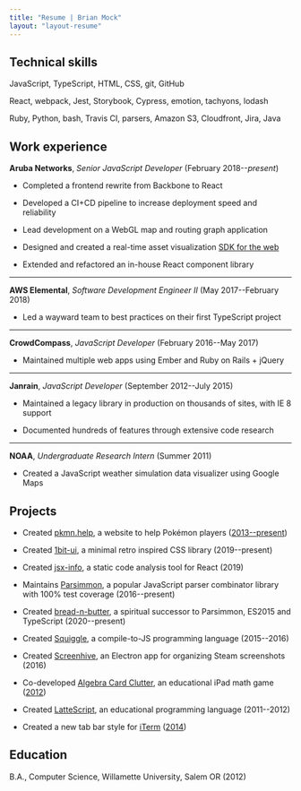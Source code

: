 ```yaml
---
title: "Resume | Brian Mock"
layout: "layout-resume"
---
```


## Technical skills

JavaScript, TypeScript, HTML, CSS, git, GitHub

React, webpack, Jest, Storybook, Cypress, emotion, tachyons, lodash

Ruby, Python, bash, Travis CI, parsers, Amazon S3, Cloudfront, Jira, Java

## Work experience

**Aruba Networks**, _Senior JavaScript Developer_ (February 2018--_present_)

- Completed a frontend rewrite from Backbone to React

- Developed a CI+CD pipeline to increase deployment speed and reliability

- Lead development on a WebGL map and routing graph application

- Designed and created a real-time asset visualization [SDK for the web](https://github.com/arubanetworks/meridian-web-sdk/)

- Extended and refactored an in-house React component library

---

**AWS Elemental**, _Software Development Engineer II_ (May 2017--February 2018)

- Led a wayward team to best practices on their first TypeScript project

---

**CrowdCompass**, _JavaScript Developer_ (February 2016--May 2017)

- Maintained multiple web apps using Ember and Ruby on Rails + jQuery

---

**Janrain**, _JavaScript Developer_ (September 2012--July 2015)

- Maintained a legacy library in production on thousands of sites, with IE 8 support

- Documented hundreds of features through extensive code research

---

**NOAA**, _Undergraduate Research Intern_ (Summer 2011)

- Created a JavaScript weather simulation data visualizer using Google Maps

## Projects

- Created [pkmn.help](https://www.pkmn.help), a website to help Pokémon players ([2013--present](https://github.com/wavebeem/pkmn-type-calc))

- Created [1bit-ui](https://www.1bit-ui.com/), a minimal retro inspired CSS library (2019--present)

- Created [jsx-info](https://github.com/wavebeem/jsx-info), a static code analysis tool for React (2019)

- Maintains [Parsimmon](https://github.com/jneen/parsimmon/), a popular JavaScript parser combinator library with 100% test coverage (2016--present)

- Created [bread-n-butter](https://bnb-wavebeem.netlify.app/), a spiritual successor to Parsimmon, ES2015 and TypeScript (2020--present)

- Created [Squiggle](https://www.squiggle-lang.org/), a compile-to-JS programming language (2015--2016)

- Created [Screenhive](https://github.com/wavebeem/screenhive), an Electron app for organizing Steam screenshots (2016)

- Co-developed [Algebra Card Clutter](https://www.usatoday.com/story/tech/2013/01/21/algebra-apps-help-kids/1852187/), an educational iPad math game ([2012](https://ipadapptivities.blogspot.com/2012/08/algebra-card-clutter.html))

- Created [LatteScript](https://lattescript.netlify.app), an educational programming language (2011--2012)

- Created a new tab bar style for [iTerm](https://iterm2.com/) ([2014](https://github.com/gnachman/iTerm2/pull/185))

<!-- https://apps.apple.com/us/app/algebra-card-clutter/id549330499 -->

## Education

B.A., Computer Science, Willamette University, Salem OR (2012)

